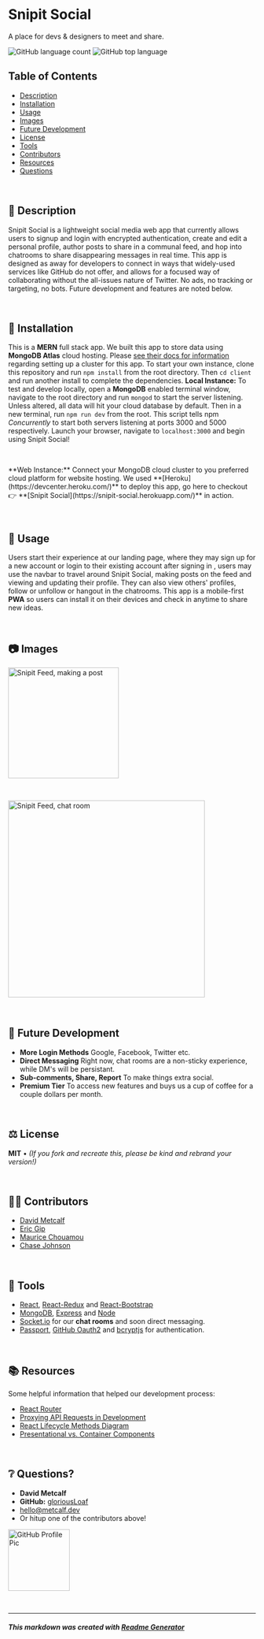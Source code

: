 # Snipit Social
A place for devs & designers to meet and share.

![GitHub language count](https://img.shields.io/github/languages/count/gloriousLoaf/Snipit-Social)
![GitHub top language](https://img.shields.io/github/languages/top/gloriousLoaf/Snipit-Social)

## Table of Contents
* [Description](#-description)
* [Installation](#-installation)
* [Usage](#-usage)
* [Images](#-images)
* [Future Development](#-future-development)
* [License](#-license)
* [Tools](#-tools)
* [Contributors](#-contributors)
* [Resources](#-qesources)
* [Questions](#-questions)
<p>&nbsp;</p>

## 📝 Description
Snipit Social is a lightweight social media web app that currently allows users to signup and login with encrypted authentication, create and edit a personal profile, author posts to share in a communal feed, and hop into chatrooms to share disappearing messages in real time. This app is designed as away for developers to connect in ways that widely-used services like GitHub do not offer, and allows for a focused way of collaborating without the all-issues nature of Twitter. No ads, no tracking or targeting, no bots. Future development and features are noted below.
<p>&nbsp;</p>

## 💾 Installation
This is a **MERN** full stack app. We built this app to store data using **MongoDB Atlas** cloud hosting. Please [see their docs for information](https://docs.atlas.mongodb.com/) regarding setting up a cluster for this app. To start your own instance, clone this repository and run ``` npm install ``` from the root directory. Then ``` cd client ``` and run another install to complete the dependencies.
**Local Instance:** To test and develop locally, open a **MongoDB** enabled terminal window, navigate to the root directory and run ``` mongod ``` to start the server listening. Unless altered, all data will hit your cloud database by default. Then in a new terminal, run ``` npm run dev ``` from the root. This script tells npm *Concurrently* to start both servers listening at ports 3000 and 5000 respectively. Launch your browser, navigate to ``` localhost:3000 ``` and begin using Snipit Social!
<p>&nbsp;</p>
**Web Instance:** Connect your MongoDB cloud cluster to you preferred cloud platform for website hosting. We used **[Heroku](https://devcenter.heroku.com/)** to deploy this app, go here to checkout 👉 **[Snipit Social](https://snipit-social.herokuapp.com/)** in action.
<p>&nbsp;</p>

## 📲 Usage
Users start their experience at our landing page, where they may sign up for a new account or login to their existing account after signing in , users may use the navbar to travel around Snipit Social, making posts on the feed and viewing and updating their profile. They can also view others' profiles, follow or unfollow or hangout in the chatrooms. This app is a mobile-first **PWA** so users can install it on their devices and check in anytime to share new ideas.
<p>&nbsp;</p>

## 📷 Images
<img src="https://github.com/gloriousLoaf/Snipit-Social/blob/main/readme-imgs/snipit-feed.png" alt="Snipit Feed, making a post" height="225">
<p>&nbsp;</p>
<img src="https://github.com/gloriousLoaf/Snipit-Social/blob/main/readme-imgs/snipit-chat.png" alt="Snipit Feed, chat room" height="400">
<p>&nbsp;</p>

## 🔮 Future Development
* **More Login Methods** Google, Facebook, Twitter etc.
* **Direct Messaging** Right now, chat rooms are a non-sticky experience, while DM's will be persistant.
* **Sub-comments, Share, Report** To make things extra social.
* **Premium Tier** To access new features and buys us a cup of coffee for a couple dollars per month.
<p>&nbsp;</p>

## ⚖️ License
**MIT** • *(If you fork and recreate this, please be kind and rebrand your version!)*
<p>&nbsp;</p>

## 🤾‍♂️ Contributors
* [David Metcalf](https://github.com/gloriousLoaf) 
* [Eric Gip](https://github.com/EricGip)
* [Maurice Chouamou](https://github.com/mauricechouam)
* [Chase Johnson](https://github.com/chaseyb) 
<p>&nbsp;</p>

## 🔨 Tools 
* [React](https://reactjs.org/), [React-Redux](https://react-redux.js.org/) and [React-Bootstrap](https://react-bootstrap.github.io/)
* [MongoDB](https://www.mongodb.com/), [Express](https://expressjs.com/) and [Node](https://nodejs.org/)
* [Socket.io](https://socket.io/) for our **chat rooms** and soon direct messaging.
* [Passport](http://www.passportjs.org/), [GitHub Oauth2](https://docs.github.com/en/developers/apps/authorizing-oauth-apps) and [bcryptjs](https://www.npmjs.com/package/bcryptjs) for authentication.
<p>&nbsp;</p>

## 📚 Resources
Some helpful information that helped our development process:
* [React Router](https://reacttraining.com/react-router/)
* [Proxying API Requests in Development](https://facebook.github.io/create-react-app/docs/proxying-api-requests-in-development)
* [React Lifecycle Methods Diagram](http://projects.wojtekmaj.pl/react-lifecycle-methods-diagram/)
* [Presentational vs. Container Components](https://medium.com/@dan_abramov/smart-and-dumb-components-7ca2f9a7c7d0)
<p>&nbsp;</p>

## ❔ Questions?
  * **David Metcalf**
  * **GitHub:** [gloriousLoaf](https://github.com/gloriousLoaf)
  * <hello@metcalf.dev>
  * Or hitup one of the contributors above!

<img src="https://github.com/gloriousLoaf.png" alt="GitHub Profile Pic" width="125" height="125">
<p>&nbsp;</p>

---

##### This markdown was created with [Readme Generator](https://github.com/gloriousLoaf/Readme-Generator)
